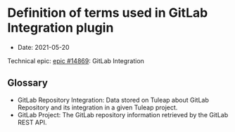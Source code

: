 # Definition of terms used in GitLab Integration plugin

* Date: 2021-05-20

Technical epic: [epic #14869](https://tuleap.net/plugins/tracker/?aid=14869): GitLab Integration

## Glossary

  * GitLab Repository Integration: Data stored on Tuleap about GitLab Repository and its integration in a given Tuleap project.
  * GitLab Project: The GitLab repository information retrieved by the GitLab REST API.
